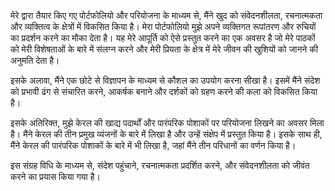 मेरे द्वारा तैयार किए गए पोर्टफोलियो और परियोजना के माध्यम से, मैंने खुद को संवेदनशीलता, रचनात्मकता और व्यक्तित्व के क्षेत्रों में विकसित किया है। मेरा पोर्टफोलियो मुझे अपने व्यक्तिगत रूपांतरण और रुचियों का प्रदर्शन करने का मौका देता है। यह मेरे आपूर्ति को ऐसे प्रस्तुत करने का एक अवसर है जो मेरे पाठकों को मेरी विशेषताओं के बारे में संलग्न करने और मेरी प्रियता के क्षेत्र में मेरे जीवन की खुशियों को जानने की अनुमति देता है।

इसके अलावा, मैंने एक छोटे से विज्ञापन के माध्यम से कौशल का उपयोग करना सीखा है। इसमें मैंने संदेश को प्रभावी ढंग से संचारित करने, आकर्षक बनाने और दर्शकों को ग्रहण करने की कला को विकसित किया है।

इसके अतिरिक्त, मुझे केरल की खाद्य पदार्थों और पारंपरिक पोशाकों पर परियोजना लिखने का अवसर मिला है। मैंने केरल की तीन प्रमुख व्यंजनों के बारे में लिखा है और उन्हें संक्षेप में प्रस्तुत किया है। इसके साथ ही, मैंने केरल की पारंपरिक पोशाकों के बारे में भी लिखा है, जहां मैंने तीन परिधानों का वर्णन किया है।

इस संग्रह विधि के माध्यम से, संदेश पहुंचाने, रचनात्मकता प्रदर्शित करने, और संवेदनशीलता को जीवंत करने का प्रयास किया गया है।
